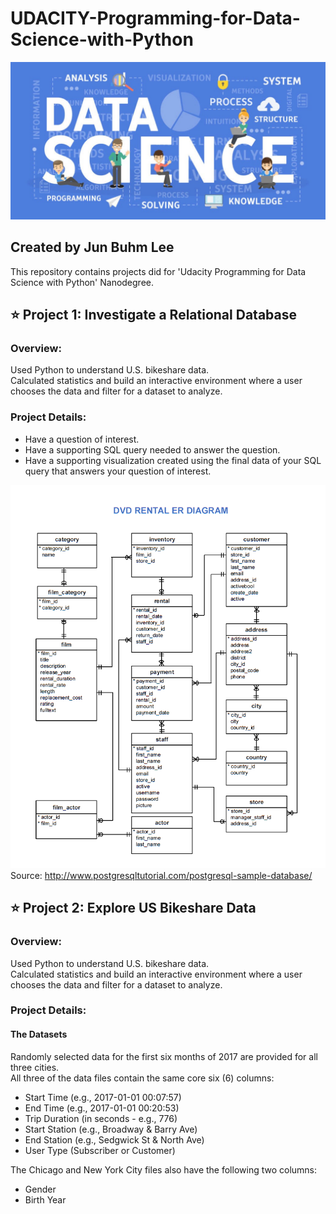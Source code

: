 UDACITY-Programming-for-Data-Science-with-Python
===
![](https://github.com/jbakabaam/UDACITY-Programming-for-Data-Science-with-Python/blob/master/Images/temp.jpeg?raw=true)

Created by Jun Buhm Lee
---
This repository contains projects did for 'Udacity Programming for Data Science with Python' Nanodegree.

⭐️ Project 1: Investigate a Relational Database
---
### Overview:
Used Python to understand U.S. bikeshare data.  
Calculated statistics and build an interactive environment where a user chooses the data and filter for a dataset to analyze.


### Project Details:
- Have a question of interest.
- Have a supporting SQL query needed to answer the question.
- Have a supporting visualization created using the final data of your SQL query that answers your question of interest.

![](https://github.com/jbakabaam/UDACITY-Programming-for-Data-Science-with-Python/blob/master/Images/dvd-rental-erd-2.png?raw=true)  
Source: http://www.postgresqltutorial.com/postgresql-sample-database/

⭐️ Project 2: Explore US Bikeshare Data
---
### Overview:
Used Python to understand U.S. bikeshare data.  
Calculated statistics and build an interactive environment where a user chooses the data and filter for a dataset to analyze.

### Project Details:
#### The Datasets
Randomly selected data for the first six months of 2017 are provided for all three cities.  
All three of the data files contain the same core six (6) columns:

- Start Time (e.g., 2017-01-01 00:07:57)
- End Time (e.g., 2017-01-01 00:20:53)
- Trip Duration (in seconds - e.g., 776)
- Start Station (e.g., Broadway & Barry Ave)
- End Station (e.g., Sedgwick St & North Ave)
- User Type (Subscriber or Customer)

The Chicago and New York City files also have the following two columns:
- Gender
- Birth Year
